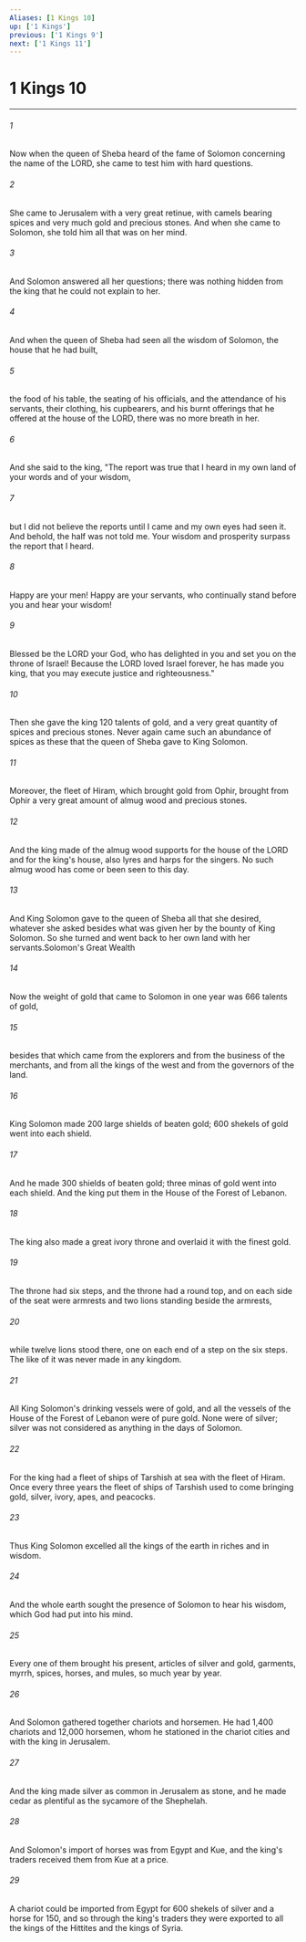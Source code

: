 ```yaml
---
Aliases: [1 Kings 10]
up: ['1 Kings']
previous: ['1 Kings 9']
next: ['1 Kings 11']
---
```

# 1 Kings 10
***



###### 1 
Now when the queen of Sheba heard of the fame of Solomon concerning the name of the LORD, she came to test him with hard questions. 

###### 2 
She came to Jerusalem with a very great retinue, with camels bearing spices and very much gold and precious stones. And when she came to Solomon, she told him all that was on her mind. 

###### 3 
And Solomon answered all her questions; there was nothing hidden from the king that he could not explain to her. 

###### 4 
And when the queen of Sheba had seen all the wisdom of Solomon, the house that he had built, 

###### 5 
the food of his table, the seating of his officials, and the attendance of his servants, their clothing, his cupbearers, and his burnt offerings that he offered at the house of the LORD, there was no more breath in her. 

###### 6 
And she said to the king, "The report was true that I heard in my own land of your words and of your wisdom, 

###### 7 
but I did not believe the reports until I came and my own eyes had seen it. And behold, the half was not told me. Your wisdom and prosperity surpass the report that I heard. 

###### 8 
Happy are your men! Happy are your servants, who continually stand before you and hear your wisdom! 

###### 9 
Blessed be the LORD your God, who has delighted in you and set you on the throne of Israel! Because the LORD loved Israel forever, he has made you king, that you may execute justice and righteousness." 

###### 10 
Then she gave the king 120 talents of gold, and a very great quantity of spices and precious stones. Never again came such an abundance of spices as these that the queen of Sheba gave to King Solomon. 

###### 11 
Moreover, the fleet of Hiram, which brought gold from Ophir, brought from Ophir a very great amount of almug wood and precious stones. 

###### 12 
And the king made of the almug wood supports for the house of the LORD and for the king's house, also lyres and harps for the singers. No such almug wood has come or been seen to this day. 

###### 13 
And King Solomon gave to the queen of Sheba all that she desired, whatever she asked besides what was given her by the bounty of King Solomon. So she turned and went back to her own land with her servants.Solomon's Great Wealth 

###### 14 
Now the weight of gold that came to Solomon in one year was 666 talents of gold, 

###### 15 
besides that which came from the explorers and from the business of the merchants, and from all the kings of the west and from the governors of the land. 

###### 16 
King Solomon made 200 large shields of beaten gold; 600 shekels of gold went into each shield. 

###### 17 
And he made 300 shields of beaten gold; three minas of gold went into each shield. And the king put them in the House of the Forest of Lebanon. 

###### 18 
The king also made a great ivory throne and overlaid it with the finest gold. 

###### 19 
The throne had six steps, and the throne had a round top, and on each side of the seat were armrests and two lions standing beside the armrests, 

###### 20 
while twelve lions stood there, one on each end of a step on the six steps. The like of it was never made in any kingdom. 

###### 21 
All King Solomon's drinking vessels were of gold, and all the vessels of the House of the Forest of Lebanon were of pure gold. None were of silver; silver was not considered as anything in the days of Solomon. 

###### 22 
For the king had a fleet of ships of Tarshish at sea with the fleet of Hiram. Once every three years the fleet of ships of Tarshish used to come bringing gold, silver, ivory, apes, and peacocks. 

###### 23 
Thus King Solomon excelled all the kings of the earth in riches and in wisdom. 

###### 24 
And the whole earth sought the presence of Solomon to hear his wisdom, which God had put into his mind. 

###### 25 
Every one of them brought his present, articles of silver and gold, garments, myrrh, spices, horses, and mules, so much year by year. 

###### 26 
And Solomon gathered together chariots and horsemen. He had 1,400 chariots and 12,000 horsemen, whom he stationed in the chariot cities and with the king in Jerusalem. 

###### 27 
And the king made silver as common in Jerusalem as stone, and he made cedar as plentiful as the sycamore of the Shephelah. 

###### 28 
And Solomon's import of horses was from Egypt and Kue, and the king's traders received them from Kue at a price. 

###### 29 
A chariot could be imported from Egypt for 600 shekels of silver and a horse for 150, and so through the king's traders they were exported to all the kings of the Hittites and the kings of Syria.
